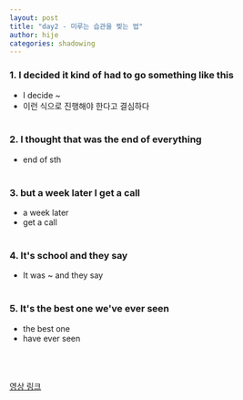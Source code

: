 ```yaml
---
layout: post
title: "day2 - 미루는 습관을 찢는 법"
author: hije
categories: shadowing
---
```

### 1. I decided it kind of had to go something like this
* I decide ~
* 이런 식으로 진행해야 한다고 결심하다
<br/><br/>

### 2. I thought that was the end of everything
* end of sth
<br/><br/>

### 3. but a week later I get a call
* a week later
* get a call
<br/><br/>

### 4. It's school and they say
* It was ~ and they say
<br/><br/>

### 5. It's the best one we've ever seen
* the best one
* have ever seen
<br/><br/>
<br/><br/>

[영상 링크](https://www.youtube.com/watch?v=_pUxb7RokP8)
